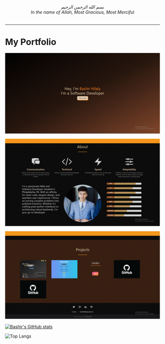 <h6 align="center">بسم الله الرحمن الرحيم
<br>In the name of Allah, Most Gracious, Most Merciful
</h6>

---

# My Portfolio

![ScreenShot Introduction](https://github.com/BashirHilaly/Portfolio/blob/master/Screenshots/Capture.PNG?raw=true)

![ScreenShot About](https://github.com/BashirHilaly/Portfolio/blob/master/Screenshots/Capture2.PNG?raw=true)

![ScreenShot Projects](https://github.com/BashirHilaly/Portfolio/blob/master/Screenshots/Capture3.PNG?raw=true)

[![Bashir's GitHub stats](https://github-readme-stats.vercel.app/api?username=bashirhilaly)](https://github.com/bashirhilaly/github-readme-stats)

![Top Langs](https://github-readme-stats.vercel.app/api/top-langs/?username=bashirhilaly&hide_progress=false)
